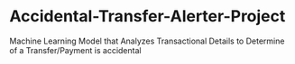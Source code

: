 # Accidental-Transfer-Alerter-Project
Machine Learning Model that Analyzes Transactional Details to Determine of a Transfer/Payment is accidental
